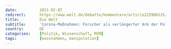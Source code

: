 ```yaml
---
date:          2021-02-07
redirect:      https://www.welt.de/debatte/kommentare/article225908135/Corona-Massnahmen-Forscher-als-verlaengerter-Arm-der-Politik.html
title:         Die Welt
subtitle:      'Corona-Maßnahmen: Forscher als verlängerter Arm der Politik'
country:       DE
categories:    [Politik, Wissenschaft, MSM]
tags:          [massnahmen, manipulation]
---
```

